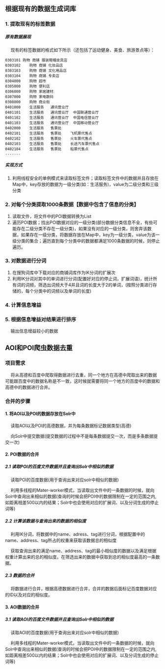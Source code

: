 ## 根据现有的数据生成词库

### 1. 提取现有的标签数据

##### 原有数据展现

&nbsp;　现有的标签数据的格式如下所示（还包括了运动健身、美食、旅游景点等）：

```
0303101 购物 商铺 服装鞋帽皮具店
0303102    购物 商铺 化妆品店
0303103    购物 商铺 文化用品店
0303104    购物 商铺 专卖店
0304000    购物 超市 
0305000    购物 便利店    
0306000    购物 家居建材   
0307000    购物 家电数码   
0308000    购物 商业街    
0401000    生活服务   通讯营业厅  
0401101    生活服务   通讯营业厅  中国联通营业厅
0401102    生活服务   通讯营业厅  中国电信营业厅
0401103    生活服务   通讯营业厅  中国移动营业厅
0402000    生活服务   售票处    
0402101    生活服务   售票处    飞机票代售点
0402102    生活服务   售票处    火车票代售点
0402103    生活服务   售票处    长途汽车票代售点
0402104    生活服务   售票处    船票代售点
.......
```

##### 实现方式

1. 利用线程安全的单例模式来读取标签文件；读取标签文件中的数据并且存放在Map中，key存放的数据为一级分类\(如：生活服务\)，value为二级分类和三级分类

### 2. 对每个分类提取1000条数据【数据中包含了信息的分类】

1. 读取文件，将文件中的POI数据转换为List
2. 遍历POI数据；找出POI数据对应的一级分类\(部分数据分类信息不全，有些可能存在二级分类不存在一级分类\)，如果没有对应的一级分类，则舍弃该数据，如果存在一级分类，将数据存放在Map中，key为一级分类，value为该一级分类的集合；遍历直到每个分类中的数据都满足1000条数据的时候，则停止遍历。

### 3.  对数据进行分词

1. 在搜狗词库中下载对应的商铺词库作为IK分词的扩展次
2. 利用IK分词对其中的单词进行分词\(配置好对应的停止词，扩展词语\)，统计所有词的词频，筛选出词频大于4并且词的长度大于2的单词，\(按照分类进行存储的，每个分类中的词频以及单词的长度\)

### 4. 计算信息增益

### 5. 根据信息增益对结果进行排序

&nbsp;　输出信息增益较小的数据

## AOI和POI爬虫数据去重

### 项目需求

&nbsp;　将从高德和百度中爬取得数据进行去重，同一个地方在高德中爬取出来的数据可能跟百度中的数据名称是不一致，这时候就需要将同一个地方的百度中的数据和高德中的数据进行合并。

### 合并的步骤

#### 1. 将AOI以及POI的数据存放在Solr中

&nbsp;　读取AOI以及POI的高德数据，并为每条数据标记数据类型\(高德\)

&nbsp;　向Solr中提交数据(提交数据的过程中不是每条数据提交一次，而是多条数据提交一次)

#### 2. POI数据的合并

##### 2.1 读取POI的百度文件数据并且查询出Solr中相似的数据

&nbsp;　读取POI的百度数据(用于查询出来对应solr中相似的数据)

&nbsp;　利用多线程的Mater-worker模式，当读取出文件中的一条数据的时候，就向Solr中查询出来相似的数据(查询的时候会把POI中的数据限制在一定的范围之内,如距离相差500以内的结果；Solr中也会使用对应的扩展词、以及分词生成的停止词等)

##### 2.2 计算该数据与查询出来的数据的相似度

&nbsp;　利用IK分词，将数据中的name、adress、tag进行分词，根据配置中的name、address、tag所占的权重来获取该数据总的相似度

&nbsp;　获取查询出来的满足name、address、tag的最小相似度的数据以及满足根据权重计算出来的总的相似度。在筛选出来的数据中获取到总的相似度最高的一条数据。

##### 2.3 数据的合并

&nbsp;　将数据进行合并，根据高德数据进行合并，合并的数据后面标记百度数据对应的ID以及对应的相似度。

#### 3. AOI数据的合并

##### 3.1 读取AOI的百度文件数据并且查询出Solr中相似的数据

&nbsp;　读取AOI的百度数据(用于查询出来对应solr中相似的数据)

&nbsp;　利用多线程的Mater-worker模式，当读取出文件中的一条数据的时候，就向Solr中查询出来相似的数据(查询的时候会把POI中的数据限制在一定的范围之内,如距离相差500以内的结果；Solr中也会使用对应的扩展词、以及分词生成的停止词等)
















